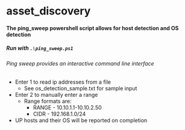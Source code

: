 # asset_discovery

#### The ping_sweep powershell script allows for host detection and OS detection

##### Run with `.\ping_sweep.ps1`
###### Ping sweep provides an interactive command line interface
* Enter 1 to read ip addresses from a file
  * See os_detection_sample.txt for sample input
* Enter 2 to manually enter a range
  * Range formats are:
    * RANGE - 10.10.1.1-10.10.2.50
    * CIDR - 192.168.1.0/24
* UP hosts and their OS will be reported on completion
